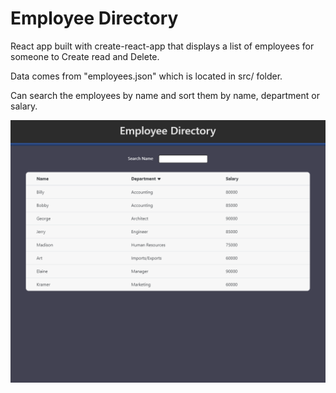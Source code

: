 # Employee Directory

React app built with create-react-app that displays a list of employees for someone to Create read and Delete.

Data comes from "employees.json" which is located in src/ folder.

Can search the employees by name and sort them by name, department or salary.



![image of application](./public/employee_directory.PNG)